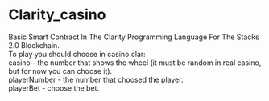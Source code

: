 # Clarity_casino  
Basic Smart Contract In The Clarity Programming Language For The Stacks 2.0 Blockchain.  
To play you should choose in casino.clar:  
casino - the number that shows the wheel (it must be random in real casino, but for now you can choose it).  
playerNumber - the number that choosed the player.  
playerBet - choose the bet.  
